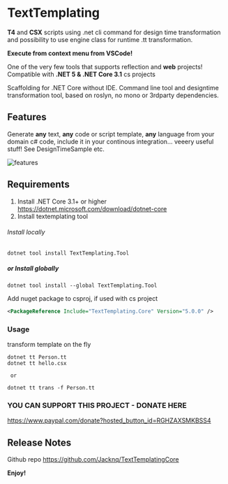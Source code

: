 # TextTemplating 

**T4**  and **CSX** scripts using .net cli command for design time  transformation and possibility to use engine class for runtime .tt transformation.

**Execute from context menu from VSCode!**

One of the very few tools that supports reflection and **web** projects!
Compatible with **.NET 5 & .NET Core 3.1**  cs projects

Scaffolding for .NET Core without IDE. Command line tool and designtime transformation tool, based on roslyn, no mono or 3rdparty dependencies.
 

## Features

Generate **any** text, **any** code or script template, **any** language from your domain c# code, include it in your continous integration... veeery useful stuff! See DesignTimeSample etc.

![features](https://raw.githubusercontent.com/Jacknq/TextTemplatingCore/master/src/vsextention/texttemplating/images/vscontextt.png)

## Requirements
 1) Install .NET Core 3.1+ or higher  https://dotnet.microsoft.com/download/dotnet-core
 2) Install textemplating tool 
 ###### Install locally
```
dotnet tool install TextTemplating.Tool
```

##### or Install globally 
```
dotnet tool install --global TextTemplating.Tool
```
Add nuget package to csproj, if used with cs project
```xml
<PackageReference Include="TextTemplating.Core" Version="5.0.0" /> 
```


### Usage 
transform template on the fly
```
dotnet tt Person.tt
dotnet tt hello.csx

 or 
 
dotnet tt trans -f Person.tt
```
<!-- 
## Extension Settings

Include if your extension adds any VS Code settings through the `contributes.configuration` extension point.

For example:

This extension contributes the following settings:

* `myExtension.enable`: enable/disable this extension
* `myExtension.thing`: set to `blah` to do something

## Known Issues

Calling out known issues can help limit users opening duplicate issues against your extension. -->
### YOU CAN SUPPORT THIS PROJECT - DONATE HERE
https://www.paypal.com/donate?hosted_button_id=RGHZAXSMKBSS4

## Release Notes 
 Github repo
 https://github.com/Jacknq/TextTemplatingCore

<!-- ## Working with Markdown

**Note:** You can author your README using Visual Studio Code.  Here are some useful editor keyboard shortcuts:

* Split the editor (`Cmd+\` on macOS or `Ctrl+\` on Windows and Linux)
* Toggle preview (`Shift+CMD+V` on macOS or `Shift+Ctrl+V` on Windows and Linux)
* Press `Ctrl+Space` (Windows, Linux) or `Cmd+Space` (macOS) to see a list of Markdown snippets

### For more information

* [Visual Studio Code's Markdown Support](http://code.visualstudio.com/docs/languages/markdown)
* [Markdown Syntax Reference](https://help.github.com/articles/markdown-basics/) -->

**Enjoy!**
